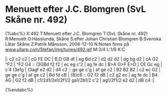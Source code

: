# Menuett efter J.C. Blomgren  (SvL Skåne nr. 492)

{%abc%}
X:492
T:Menuett efter J.C. Blomgren 
T:(SvL Skåne nr. 492)
R:Menuett
O:Hässlunda, Skåne
S:efter Johan Christian Blomgren
B:Svenska Låtar Skåne
Z:Patrik Månsson, 2008-12-10
N:Noten finns på www.ullarp.com/Stefan/img/tunes/492.gif
M:3/4
L:1/8
K:C

|: c2 c2 c2 | cG FE DC | B,D GB df | eg Bd c2 | d2 d2 d2 | dg bg d2 | cA G2 ^F2 |
^F2 G4 :: (3GBd f2 f2 | ec eg c'2 | ag fe dc | B>A G>F E>D | CE Gc eg |
c'4 (3efg | (3agf e2 d2 | d4 c2 :: ge ge c'g | af ge c2 | B2 B2 B2 |
c2 ec G2 | ge ge c'g | af ge c2 | Bd fd cB | {B}c6 :: G2 f2 dB | c2 g2 ec |
ag fe dc | B4 AG | G2 f2 dB | c1/2d1/2e1/2f1/2 ga1/2b1/2 c'2 | ag1/2f1/2 e2 d2 | dB c4 :|




{%endabc%}

